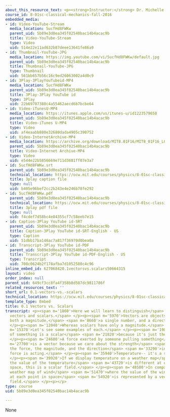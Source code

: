 ```yaml
---
about_this_resource_text: <p><strong>Instructor:</strong> Dr. Michelle Tomasik</p>
course_id: 8-01sc-classical-mechanics-fall-2016
embedded_media:
- id: Video-YouTube-Stream
  media_location: 5ucfHd8FWKw
  parent_uid: 5b89e3d0ea345f02540bac14b4acac9b
  title: Video-YouTube-Stream
  type: Video
  uid: 514e22e11ad632b87deee13641fe86a9
- id: Thumbnail-YouTube-JPG
  media_location: https://img.youtube.com/vi/5ucfHd8FWKw/default.jpg
  parent_uid: 5b89e3d0ea345f02540bac14b4acac9b
  title: Thumbnail-YouTube-JPG
  type: Thumbnail
  uid: 561bb657b56c16c9ed26063002a4d0c9
- id: 3Play-3PlayYouTubeid-MP4
  media_location: 5ucfHd8FWKw
  parent_uid: 5b89e3d0ea345f02540bac14b4acac9b
  title: 3Play-3Play YouTube id
  type: 3Play
  uid: 22b69707388c4a55462aecd6b7bcbe64
- id: Video-iTunesU-MP4
  media_location: https://itunes.apple.com/us/itunes-u/id1223579658
  parent_uid: 5b89e3d0ea345f02540bac14b4acac9b
  title: Video-iTunes U-MP4
  type: Video
  uid: af4eaabb880e32680dada4905c390752
- id: Video-InternetArchive-MP4
  media_location: https://archive.org/download/MIT8.01F16/MIT8_01F16_L00v01_360p.mp4
  parent_uid: 5b89e3d0ea345f02540bac14b4acac9b
  title: Video-Internet Archive-MP4
  type: Video
  uid: e544e22b5856669e711d3681ff07e3a7
- id: 5ucfHd8FWKw.srt
  parent_uid: 5b89e3d0ea345f02540bac14b4acac9b
  technical_location: https://ocw.mit.edu/courses/physics/8-01sc-classical-mechanics-fall-2016/review-vectors/0.1-vectors-vs.-scalars/0.1-vectors-vs.-scalars/5ucfHd8FWKw.srt
  title: 3play caption file
  type: null
  uid: b405e96bef2cc2b243e4e246b78fe292
- id: 5ucfHd8FWKw.pdf
  parent_uid: 5b89e3d0ea345f02540bac14b4acac9b
  technical_location: https://ocw.mit.edu/courses/physics/8-01sc-classical-mechanics-fall-2016/review-vectors/0.1-vectors-vs.-scalars/0.1-vectors-vs.-scalars/5ucfHd8FWKw.pdf
  title: 3play pdf file
  type: null
  uid: f4cdef7d58bc4e84355cf7c58eeb7e15
- id: Caption-3Play YouTube id-SRT
  parent_uid: 5b89e3d0ea345f02540bac14b4acac9b
  title: Caption-3Play YouTube id-SRT-English - US
  type: Caption
  uid: 51dbb17ba146ac7a817f36970d0bea0a
- id: Transcript-3Play YouTube id-PDF
  parent_uid: 5b89e3d0ea345f02540bac14b4acac9b
  title: Transcript-3Play YouTube id-PDF-English - US
  type: Transcript
  uid: 708c0624b2f178afba7d1052580c4c96
inline_embed_id: 627068420.1vectorsvs.scalars50664315
layout: video
order_index: null
parent_uid: 649cf3cc8fa4f358b8d587dc9811786f
related_resources_text: ''
short_url: 0.1-vectors-vs.-scalars
technical_location: https://ocw.mit.edu/courses/physics/8-01sc-classical-mechanics-fall-2016/review-vectors/0.1-vectors-vs.-scalars/0.1-vectors-vs.-scalars
template_type: Embed
title: 0.1 Vectors vs. Scalars
transcript: <p><span m='1860'>Here we will learn to distinguish</span> <span m='3550'>between
  vectors and scalars.</span> </p><p><span m='5970'>Vectors are objects that have
  both a magnitude,</span> <span m='8660'>a single number, and a direction.</span>
  </p><p><span m='12040'>Whereas scalars have only a magnitude.</span> </p><p><span
  m='15370'>Let's see some examples of each.</span> </p><p><span m='19810'>The length
  of something is a scalar</span> <span m='21820'>because it's just the magnitude.</span>
  </p><p><span m='24600'>A force exerted by someone pulling something</span> <span
  m='27700'>is a vector because we care about the strength</span> <span m='30010'>of
  the force, the magnitude, and the direction</span> <span m='33290'>in which the
  force is acting.</span> </p><p><span m='35940'>Temperature-- it's a scalar.</span>
  </p><p><span m='39920'>If we display temperature on a weather map</span> <span m='42304'>where
  the value of the temperature</span> <span m='43720'>is different at each point in
  space, this is a scalar field.</span> </p><p><span m='48580'>In comparison, this
  weather map of wind</span> <span m='51470'>where the value of the wind velocity
  at each point in space</span> <span m='54920'>is represented by a vector is a vector
  field.</span> </p><p></p>
type: course
uid: 5b89e3d0ea345f02540bac14b4acac9b

---
```

None